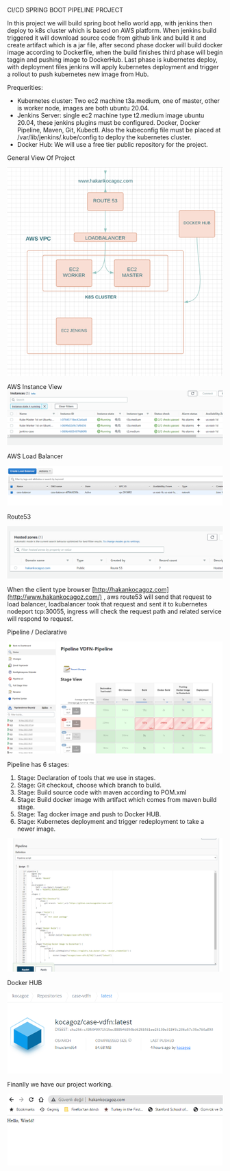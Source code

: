 CI/CD SPRING BOOT PIPELINE PROJECT

In this project we will build spring boot hello world app, with jenkins then deploy to k8s cluster which is based on AWS platform. When jenkins build triggered it will download source code from github link and build it and create artifact which is a jar file, after second phase docker will build docker image according to Dockerfile, when the build finishes third phase will begin taggin and pushing image to DockerHub. Last phase is kubernetes deploy, with deployment files jenkins will apply kubernetes deployment and trigger a rollout to push kubernetes new image from Hub.

Prequerities:

- Kubernetes cluster: Two ec2 machine t3a.medium, one of master, other is worker node, images are both ubuntu 20.04.
- Jenkins Server: single ec2 machine type t2.medium image ubuntu 20.04, these jenkins plugins must be configured. Docker, Docker Pipeline, Maven, Git, Kubectl. Also the kubeconfig file must be placed at /var/lib/jenkins/.kube/config to deploy the kubernetes cluster.
- Docker Hub: We will use a free tier public repository for the project.

General View Of Project

![](/imgs/AWS.PNG)

AWS Instance View ![](/imgs/ec2_list.PNG)

AWS Load Balancer

![](/imgs/alb.PNG)


Route53

![](/imgs/route53.PNG)

When the client type browser [http://hakankocagoz.com](http://www.hakankocagoz.com/) , aws route53 will send that request to load balancer, loadbalancer took that request and sent it to kubernetes nodeport tcp:30055, ingress will check the request path and related service will respond to request.

Pipeline / Declarative

![](/imgs/jenkins.PNG)

Pipeline has 6 stages:

1. Stage: Declaration of tools that we use in stages.
2. Stage: Git checkout, choose which branch to build.
3. Stage: Build source code with maven according to POM.xml
4. Stage: Build docker image with artifact which comes from maven build stage.
5. Stage: Tag docker image and push to Docker HUB.
6. Stage: Kubernetes deployment and trigger redeployment to take a newer image.

![](/imgs/pipeline.PNG)

Docker HUB

![](/imgs/hub.PNG)

Finanlly we have our project working.

![](/imgs/chrome.PNG)